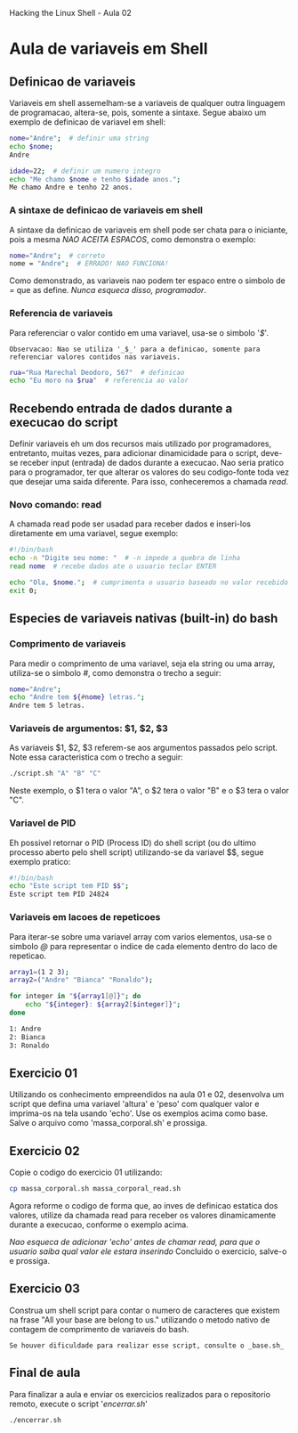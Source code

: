 Hacking the Linux Shell - Aula 02

# Aula de variaveis em Shell

## Definicao de variaveis
Variaveis em shell assemelham-se a variaveis de qualquer outra linguagem de programacao, altera-se, pois, somente a sintaxe.
Segue abaixo um exemplo de definicao de variavel em shell:
```bash
nome="Andre";  # definir uma string
echo $nome;
Andre

idade=22;  # definir um numero integro
echo "Me chamo $nome e tenho $idade anos.";
Me chamo Andre e tenho 22 anos.
```

### A sintaxe de definicao de variaveis em shell
A sintaxe da definicao de variaveis em shell pode ser chata para o iniciante, pois a mesma *NAO ACEITA ESPACOS*, como demonstra o exemplo:
```bash
nome="Andre";  # correto
nome = "Andre";  # ERRADO! NAO FUNCIONA!
```

Como demonstrado, as variaveis nao podem ter espaco entre o simbolo de _=_ que as define. *Nunca esqueca disso, programador*.

### Referencia de variaveis
Para referenciar o valor contido em uma variavel, usa-se o simbolo '_$_'.

    Observacao: Nao se utiliza '_$_' para a definicao, somente para referenciar valores contidos nas variaveis.

```bash
rua="Rua Marechal Deodoro, 567"  # definicao
echo "Eu moro na $rua"  # referencia ao valor
```

## Recebendo entrada de dados durante a execucao do script
Definir variaveis eh um dos recursos mais utilizado por programadores, entretanto, muitas vezes, para adicionar dinamicidade para o script, deve-se receber input (entrada) de dados durante a execucao. Nao seria pratico para o programador, ter que alterar os valores do seu codigo-fonte toda vez que desejar uma saida diferente. Para isso, conheceremos a chamada _read_.

### Novo comando: read
A chamada read pode ser usadad para receber dados e inseri-los diretamente em uma variavel, segue exemplo:
```bash
#!/bin/bash
echo -n "Digite seu nome: "  # -n impede a quebra de linha
read nome  # recebe dados ate o usuario teclar ENTER

echo "Ola, $nome.";  # cumprimenta o usuario baseado no valor recebido na chamada read
exit 0;
```

## Especies de variaveis nativas (built-in) do bash

### Comprimento de variaveis
Para medir o comprimento de uma variavel, seja ela string ou uma array, utiliza-se o simbolo _#_, como demonstra o trecho a seguir:
```bash
nome="Andre";
echo "Andre tem ${#nome} letras.";
Andre tem 5 letras.
```

### Variaveis de argumentos: $1, $2, $3
As variaveis $1, $2, $3 referem-se aos argumentos passados pelo script. Note essa caracteristica com o trecho a seguir:
```bash
./script.sh "A" "B" "C"
```
Neste exemplo, o $1 tera o valor "A", o $2 tera o valor "B" e o $3 tera o valor "C".

### Variavel de PID
Eh possivel retornar o PID (Process ID) do shell script (ou do ultimo processo aberto pelo shell script) utilizando-se da variavel $$, segue exemplo pratico:
```bash
#!/bin/bash
echo "Este script tem PID $$";
Este script tem PID 24824
```

### Variaveis em lacoes de repeticoes
Para iterar-se sobre uma variavel array com varios elementos, usa-se o simbolo _@_ para representar o indice de cada elemento dentro do laco de repeticao.
```bash
array1=(1 2 3);
array2=("Andre" "Bianca" "Ronaldo");

for integer in "${array1[@]}"; do
    echo "${integer}: ${array2[$integer]}";
done

1: Andre
2: Bianca
3: Ronaldo
```


## Exercicio 01
Utilizando os conhecimento empreendidos na aula 01 e 02, desenvolva um script que defina uma variavel 'altura' e 'peso' com qualquer valor e imprima-os na tela usando 'echo'. Use os exemplos acima como base. Salve o arquivo como 'massa_corporal.sh' e prossiga.


## Exercicio 02
Copie o codigo do exercicio 01 utilizando:
```bash
cp massa_corporal.sh massa_corporal_read.sh
```

Agora reforme o codigo de forma que, ao inves de definicao estatica dos valores, utilize da chamada read para receber os valores dinamicamente durante a execucao, conforme o exemplo acima.

*Nao esqueca de adicionar 'echo' antes de chamar read, para que o usuario saiba qual valor ele estara inserindo*
Concluido o exercicio, salve-o e prossiga.

## Exercicio 03
Construa um shell script para contar o numero de caracteres que existem na frase "All your base are belong to us." utilizando o metodo nativo de contagem de comprimento de variaveis do bash.

    Se houver dificuldade para realizar esse script, consulte o _base.sh_

## Final de aula
Para finalizar a aula e enviar os exercicios realizados para o repositorio remoto, execute o script '_encerrar.sh_'
```bash
./encerrar.sh
```
